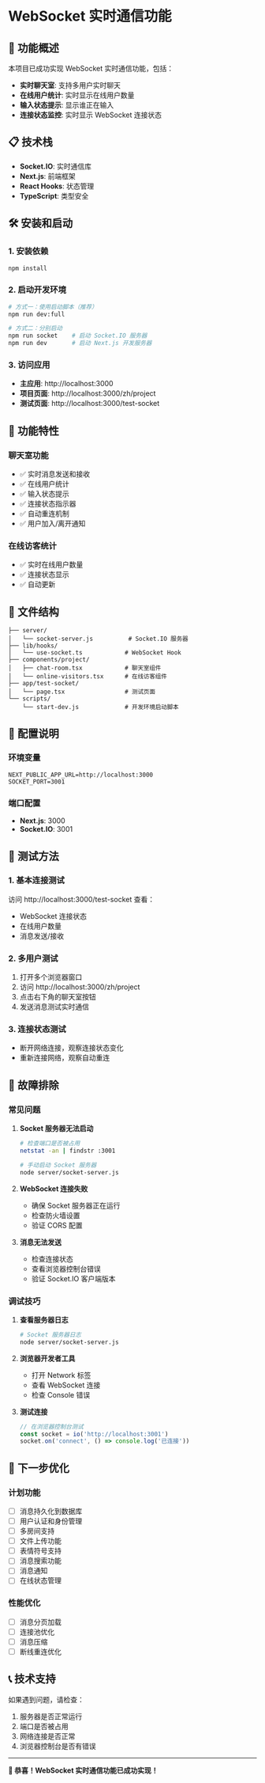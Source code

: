 # WebSocket 实时通信功能

## 🚀 功能概述

本项目已成功实现 WebSocket 实时通信功能，包括：

- **实时聊天室**: 支持多用户实时聊天
- **在线用户统计**: 实时显示在线用户数量
- **输入状态提示**: 显示谁正在输入
- **连接状态监控**: 实时显示 WebSocket 连接状态

## 📋 技术栈

- **Socket.IO**: 实时通信库
- **Next.js**: 前端框架
- **React Hooks**: 状态管理
- **TypeScript**: 类型安全

## 🛠️ 安装和启动

### 1. 安装依赖

```bash
npm install
```

### 2. 启动开发环境

```bash
# 方式一：使用启动脚本（推荐）
npm run dev:full

# 方式二：分别启动
npm run socket    # 启动 Socket.IO 服务器
npm run dev       # 启动 Next.js 开发服务器
```

### 3. 访问应用

- **主应用**: http://localhost:3000
- **项目页面**: http://localhost:3000/zh/project
- **测试页面**: http://localhost:3000/test-socket

## 🎯 功能特性

### 聊天室功能

- ✅ 实时消息发送和接收
- ✅ 在线用户统计
- ✅ 输入状态提示
- ✅ 连接状态指示器
- ✅ 自动重连机制
- ✅ 用户加入/离开通知

### 在线访客统计

- ✅ 实时在线用户数量
- ✅ 连接状态显示
- ✅ 自动更新

## 📁 文件结构

```
├── server/
│   └── socket-server.js          # Socket.IO 服务器
├── lib/hooks/
│   └── use-socket.ts            # WebSocket Hook
├── components/project/
│   ├── chat-room.tsx            # 聊天室组件
│   └── online-visitors.tsx      # 在线访客组件
├── app/test-socket/
│   └── page.tsx                 # 测试页面
└── scripts/
    └── start-dev.js             # 开发环境启动脚本
```

## 🔧 配置说明

### 环境变量

```env
NEXT_PUBLIC_APP_URL=http://localhost:3000
SOCKET_PORT=3001
```

### 端口配置

- **Next.js**: 3000
- **Socket.IO**: 3001

## 🧪 测试方法

### 1. 基本连接测试

访问 http://localhost:3000/test-socket 查看：

- WebSocket 连接状态
- 在线用户数量
- 消息发送/接收

### 2. 多用户测试

1. 打开多个浏览器窗口
2. 访问 http://localhost:3000/zh/project
3. 点击右下角的聊天室按钮
4. 发送消息测试实时通信

### 3. 连接状态测试

- 断开网络连接，观察连接状态变化
- 重新连接网络，观察自动重连

## 🚨 故障排除

### 常见问题

1. **Socket 服务器无法启动**

   ```bash
   # 检查端口是否被占用
   netstat -an | findstr :3001

   # 手动启动 Socket 服务器
   node server/socket-server.js
   ```

2. **WebSocket 连接失败**

   - 确保 Socket 服务器正在运行
   - 检查防火墙设置
   - 验证 CORS 配置

3. **消息无法发送**
   - 检查连接状态
   - 查看浏览器控制台错误
   - 验证 Socket.IO 客户端版本

### 调试技巧

1. **查看服务器日志**

   ```bash
   # Socket 服务器日志
   node server/socket-server.js
   ```

2. **浏览器开发者工具**

   - 打开 Network 标签
   - 查看 WebSocket 连接
   - 检查 Console 错误

3. **测试连接**
   ```javascript
   // 在浏览器控制台测试
   const socket = io('http://localhost:3001')
   socket.on('connect', () => console.log('已连接'))
   ```

## 🔄 下一步优化

### 计划功能

- [ ] 消息持久化到数据库
- [ ] 用户认证和身份管理
- [ ] 多房间支持
- [ ] 文件上传功能
- [ ] 表情符号支持
- [ ] 消息搜索功能
- [ ] 消息通知
- [ ] 在线状态管理

### 性能优化

- [ ] 消息分页加载
- [ ] 连接池优化
- [ ] 消息压缩
- [ ] 断线重连优化

## 📞 技术支持

如果遇到问题，请检查：

1. 服务器是否正常运行
2. 端口是否被占用
3. 网络连接是否正常
4. 浏览器控制台是否有错误

---

**🎉 恭喜！WebSocket 实时通信功能已成功实现！**
